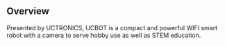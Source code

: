 ## Overview

Presented by UCTRONICS, UCBOT is a compact and powerful WIFI smart robot with a camera to serve hobby use as well as STEM education. 
